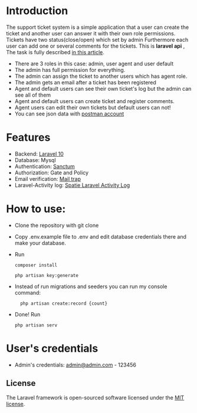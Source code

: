 # Introduction

The support ticket system is a simple application that a user can create the ticket and another user can answer it with their own role permissions. Tickets have two status(close/open) which set by admin
Furthermore each user can add one or several comments for the tickets.
This is **laravel api** , The task is fully described [in this article](https://laraveldaily.com/post/demo-project-laravel-support-ticket-system).

- There are 3 roles in this case: admin, user agent and user default 
- The admin has full permission for everything.
- The admin can assign the ticket to another users which has agent role.
- The admin gets an email after a ticket has been registered
- Agent and default users can see their own ticket's log but the admin can see all of them 
- Agent and default users can create ticket and register comments.
- Agent users can edit their own tickets but default users can not!
- You can see json data with [postman account](https://www.postman.com/blue-crater-7468/workspace/support-ticket)

# Features
- Backend: [Laravel 10](https://laravel.com/docs/10.x/installation)
- Database: Mysql
- Authentication: [Sanctum](https://laravel.com/docs/10.x/sanctum)
- Authorization: Gate and Policy
- Email verification: [Mail trap](https://mailtrap.io) 
- Laravel-Activity log: [Spatie Laravel Activity Log](https://github.com/spatie/laravel-activitylog)


# How to use:
- Clone the repository with git clone
- Copy .env.example file to .env and edit database credentials there and make your database.
- Run
  ```
  composer install
  ```

  ```
  php artisan key:generate
  ```


- Instead of run migrations and seeders you can run my console command:

    ``` 
      php artisan create:record {count}
  
    ```
  
- Done! Run
  ```
  php artisan serv
  ```
  

# User's credentials
- Admin's credentials: admin@admin.com - 123456


## License

The Laravel framework is open-sourced software licensed under the [MIT license](https://opensource.org/licenses/MIT).
